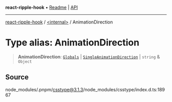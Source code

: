 **react-ripple-hook** • [Readme](../../README.md) \| [API](../../globals.md)

***

[react-ripple-hook](../../README.md) / [\<internal\>](../README.md) / AnimationDirection

# Type alias: AnimationDirection

> **AnimationDirection**: [`Globals`](Globals.md) \| [`SingleAnimationDirection`](SingleAnimationDirection.md) \| `string` & `Object`

## Source

node\_modules/.pnpm/csstype@3.1.3/node\_modules/csstype/index.d.ts:18967
